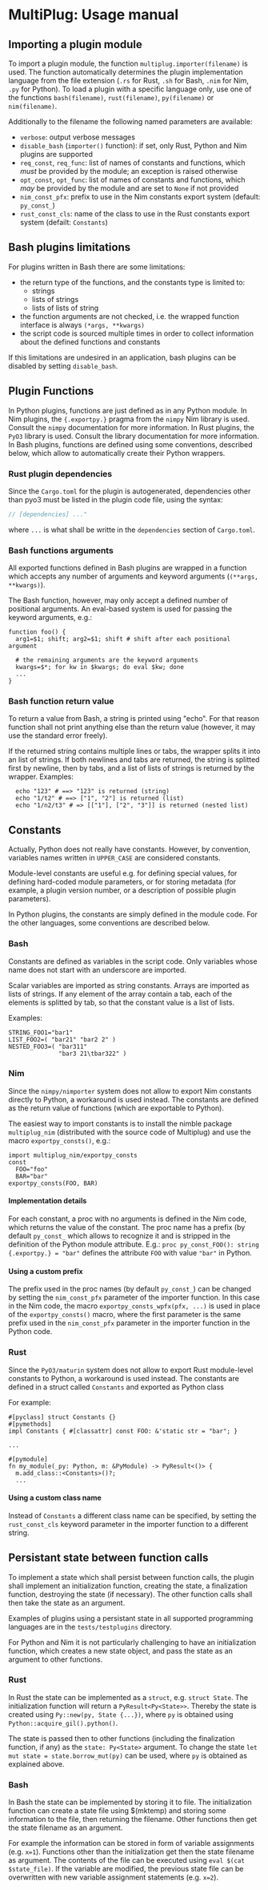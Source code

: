 # MultiPlug: Usage manual

## Importing a plugin module

To import a plugin module, the function ``multiplug.importer(filename)`` is
used. The function automatically determines the plugin implementation
language from the file extension (``.rs`` for Rust, ``.sh`` for Bash, ``.nim``
for Nim, ``.py`` for Python).
To load a plugin with a specific language only, use one of the functions
``bash(filename)``, ``rust(filename)``, ``py(filename)`` or ``nim(filename)``.

Additionally to the filename the following named parameters are available:
- ``verbose``: output verbose messages
- ``disable_bash`` (``importer()`` function):
  if set, only Rust, Python and Nim plugins are supported
- ``req_const``, ``req_func``: list of names of constants and functions,
  which _must_ be provided by the module; an exception is raised otherwise
- ``opt_const``, ``opt_func``: list of names of constants and functions,
  which _may_ be provided by the module and are set to ``None`` if not provided
- ``nim_const_pfx``: prefix to use in the Nim constants export system
  (default: ``py_const_``)
- ``rust_const_cls``: name of the class to use in the Rust constants export
  system (defailt: ``Constants``)

## Bash plugins limitations

For plugins written in Bash there are some limitations:
- the return type of the functions, and the constants type is limited to:
  - strings
  - lists of strings
  - lists of lists of string
- the function arguments are not checked, i.e. the wrapped function interface
  is always ``(*args, **kwargs)``
- the script code is sourced multiple times in order to collect information
  about the defined functions and constants

If this limitations are undesired in an application, bash plugins can be
disabled by setting ``disable_bash``.

## Plugin Functions

In Python plugins, functions are just defined as in any Python module.
In Nim plugins, the ``{.exportpy.}`` pragma from the  ``nimpy`` Nim library
is used. Consult the ``nimpy`` documentation for more information.
In Rust plugins, the ``PyO3`` library is used. Consult the library
documentation for more information.
In Bash plugins, functions are defined using some conventions, described
below, which allow to automatically create their Python wrappers.

### Rust plugin dependencies

Since the ``Cargo.toml`` for the plugin is autogenerated, dependencies other
than pyo3 must be listed in the plugin code file, using the syntax:
```rust
// [dependencies] ..."
```
where ``...`` is what shall be writte in the ``dependencies`` section of
``Cargo.toml``.

### Bash functions arguments

All exported functions defined in Bash plugins are wrapped in a function
which accepts any number of arguments and keyword arguments
(``(**args, **kwargs)``).

The Bash function, however, may only accept a defined number of positional
arguments. An eval-based system is used for passing the keyword arguments, e.g.:
```
function foo() {
  arg1=$1; shift; arg2=$1; shift # shift after each positional argument

  # the remaining arguments are the keyword arguments
  kwargs=$*; for kw in $kwargs; do eval $kw; done
  ...
}
```

### Bash function return value

To return a value from Bash, a string is printed using "echo".
For that reason function shall not print anything else than the return value
(however, it may use the standard error freely).

If the returned string contains multiple lines or tabs, the wrapper
splits it into an list of strings. If both newlines and tabs are returned,
the string is splitted first by newline, then by tabs, and a list of lists of
strings is returned by the wrapper. Examples:
```
  echo "123" # ==> "123" is returned (string)
  echo "1/t2" # ==> ["1", "2"] is returned (list)
  echo "1/n2/t3" # => [["1"], ["2", "3"]] is returned (nested list)
```

## Constants

Actually, Python does not really have constants. However, by convention,
variables names written in ``UPPER_CASE`` are considered constants.

Module-level constants are useful e.g. for defining special values,
for defining hard-coded module parameters, or for storing metadata
(for example, a plugin version number, or a description of possible
plugin parameters).

In Python plugins, the constants are simply defined in the module code.
For the other languages, some conventions are described below.

### Bash

Constants are defined as variables in the script code.
Only variables whose name does not start with an underscore are imported.

Scalar variables are imported as string constants.
Arrays are imported as lists of strings.
If any element of the array contain a tab, each of the elements
is splitted by tab, so that the constant value is a list of lists.

Examples:
```
STRING_FOO1="bar1"
LIST_FOO2=( "bar21" "bar2 2" )
NESTED_FOO3=( "bar311"
              "bar3 21\tbar322" )
```

### Nim

Since the ``nimpy/nimporter`` system does not allow to export Nim constants
directly to Python, a workaround is used instead. The constants are defined
as the return value of functions (which are exportable to Python).

The easiest way to import constants is to install the nimble package
``multiplug_nim`` (distributed with the source code of Multiplug) and
use the macro ``exportpy_consts()``, e.g.:
```
import multiplug_nim/exportpy_consts
const
  FOO="foo"
  BAR="bar"
exportpy_consts(FOO, BAR)
```

#### Implementation details

For each constant, a proc with no arguments is defined in the Nim code,
which returns the value of the constant. The proc name has a prefix
(by default ``py_const_`` which allows to recognize it and is stripped
in the definition of the Python module attribute.
E.g.: ``proc py_const_FOO(): string {.exportpy.} = "bar"``
defines the attribute ``FOO`` with value ``"bar"`` in Python.

#### Using a custom prefix

The prefix used in the proc names (by default ``py_const_``) can be changed by
setting the ``nim_const_pfx`` parameter of the importer function. In this case
in the Nim code, the macro ``exportpy_consts_wpfx(pfx, ...)`` is used in place
of the ``exportpy_consts()`` macro, where the first parameter is the same
prefix used in the ``nim_const_pfx`` parameter in the importer function in
the Python code.

### Rust

Since the ``PyO3/maturin`` system does not allow to export Rust module-level
constants to Python, a workaround is used instead. The constants are defined
in a struct called ``Constants`` and exported as Python class

For example:
```
#[pyclass] struct Constants {}
#[pymethods]
impl Constants { #[classattr] const FOO: &'static str = "bar"; }

...

#[pymodule]
fn my_module(_py: Python, m: &PyModule) -> PyResult<()> {
  m.add_class::<Constants>()?;
  ...
```

#### Using a custom class name

Instead of ``Constants`` a different class name can be specified,
by setting the ``rust_const_cls`` keyword parameter in the importer function
to a different string.

## Persistant state between function calls

To implement a state which shall persist between function calls, the plugin
shall implement an initialization function, creating the state, a
finalization function, destroying the state (if necessary). The other function
calls shall then take the state as an argument.

Examples of plugins using a persistant state in all supported programming
languages are in the ``tests/testplugins`` directory.

For Python and Nim it is not particularly challenging to have an initialization
function, which creates a new state object, and pass the state as an argument
to other functions.

### Rust

In Rust the state can be implemented as a ``struct``, e.g. ``struct State``.
The initialization function will return a ``PyResult<Py<State>>``. Thereby the
state is created using ``Py::new(py, State {...})``, where ``py`` is obtained
using ``Python::acquire_gil().python()``.

The state is passed then to other functions (including the finalization
function, if any) as the ``state: Py<State>`` argument. To change the state
``let mut state = state.borrow_mut(py)`` can be used, where ``py`` is obtained
as explained above.

### Bash

In Bash the state can be implemented by storing it to file. The initialization
function can create a state file using $(mktemp) and storing some information
to the file, then returning the filename.
Other functions then get the state filename as an argument.

For example the information can be
stored in form of variable assignments (e.g. ``x=1``). Functions other than
the initialization get then the state filename as argument. The contents
of the file can be executed using ``eval $(cat $state_file)``.
If the variable are modified, the previous state file can be overwritten
with new variable assignment statements (e.g. ``x=2``).


